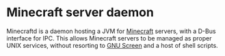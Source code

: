 Minecraft server daemon
=======================

Minecraftd is a daemon hosting a JVM for [Minecraft][] servers, with a D-Bus
interface for IPC. This allows Minecraft servers to be managed as proper UNIX
services, without resorting to [GNU Screen][] and a host of shell scripts.

[GNU Screen]: http://www.gnu.org/software/screen/
[Minecraft]: https://minecraft.net/

